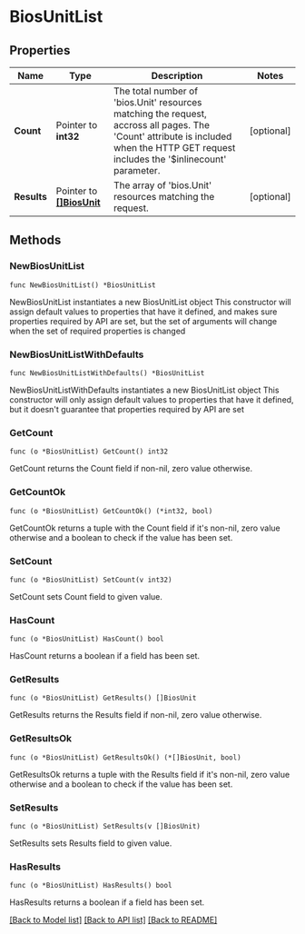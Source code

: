 # BiosUnitList

## Properties

Name | Type | Description | Notes
------------ | ------------- | ------------- | -------------
**Count** | Pointer to **int32** | The total number of &#39;bios.Unit&#39; resources matching the request, accross all pages. The &#39;Count&#39; attribute is included when the HTTP GET request includes the &#39;$inlinecount&#39; parameter. | [optional] 
**Results** | Pointer to [**[]BiosUnit**](bios.Unit.md) | The array of &#39;bios.Unit&#39; resources matching the request. | [optional] 

## Methods

### NewBiosUnitList

`func NewBiosUnitList() *BiosUnitList`

NewBiosUnitList instantiates a new BiosUnitList object
This constructor will assign default values to properties that have it defined,
and makes sure properties required by API are set, but the set of arguments
will change when the set of required properties is changed

### NewBiosUnitListWithDefaults

`func NewBiosUnitListWithDefaults() *BiosUnitList`

NewBiosUnitListWithDefaults instantiates a new BiosUnitList object
This constructor will only assign default values to properties that have it defined,
but it doesn't guarantee that properties required by API are set

### GetCount

`func (o *BiosUnitList) GetCount() int32`

GetCount returns the Count field if non-nil, zero value otherwise.

### GetCountOk

`func (o *BiosUnitList) GetCountOk() (*int32, bool)`

GetCountOk returns a tuple with the Count field if it's non-nil, zero value otherwise
and a boolean to check if the value has been set.

### SetCount

`func (o *BiosUnitList) SetCount(v int32)`

SetCount sets Count field to given value.

### HasCount

`func (o *BiosUnitList) HasCount() bool`

HasCount returns a boolean if a field has been set.

### GetResults

`func (o *BiosUnitList) GetResults() []BiosUnit`

GetResults returns the Results field if non-nil, zero value otherwise.

### GetResultsOk

`func (o *BiosUnitList) GetResultsOk() (*[]BiosUnit, bool)`

GetResultsOk returns a tuple with the Results field if it's non-nil, zero value otherwise
and a boolean to check if the value has been set.

### SetResults

`func (o *BiosUnitList) SetResults(v []BiosUnit)`

SetResults sets Results field to given value.

### HasResults

`func (o *BiosUnitList) HasResults() bool`

HasResults returns a boolean if a field has been set.


[[Back to Model list]](../README.md#documentation-for-models) [[Back to API list]](../README.md#documentation-for-api-endpoints) [[Back to README]](../README.md)


